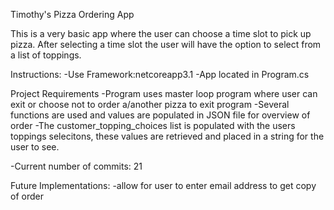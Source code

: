 Timothy's Pizza Ordering App

This is a very basic app where the user can choose a time slot to pick up pizza. After selecting a time slot the user will have the option to select from a list of toppings.

Instructions:
-Use Framework:netcoreapp3.1
-App located in Program.cs 

Project Requirements 
-Program uses master loop program where user can exit or choose not to order a/another pizza to exit program 
-Several functions are used and values are populated in JSON file for overview of order
-The customer_topping_choices list is populated with the users toppings selecitons, these values are retrieved and placed in a string for the user to see.

-Current number of commits: 21

Future Implementations: 
 -allow for user to enter email address to get copy of order